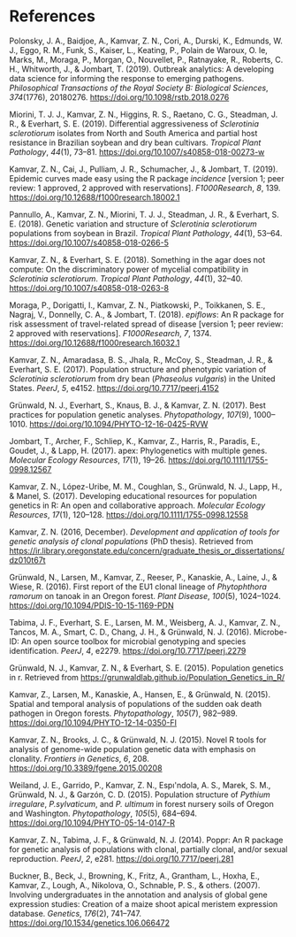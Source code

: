 <h1 id="references" class="unnumbered">References</h1>
<div id="refs" class="references">
<div id="ref-polonsky2019outbreak">
<p>Polonsky, J. A., Baidjoe, A., Kamvar, Z. N., Cori, A., Durski, K., Edmunds, W. J., Eggo, R. M., Funk, S., Kaiser, L., Keating, P., Polain de Waroux, O. le, Marks, M., Moraga, P., Morgan, O., Nouvellet, P., Ratnayake, R., Roberts, C. H., Whitworth, J., &amp; Jombart, T. (2019). Outbreak analytics: A developing data science for informing the response to emerging pathogens. <em>Philosophical Transactions of the Royal Society B: Biological Sciences</em>, <em>374</em>(1776), 20180276. <a href="https://doi.org/10.1098/rstb.2018.0276">https://doi.org/10.1098/rstb.2018.0276</a></p>
</div>
<div id="ref-miorini2019differential">
<p>Miorini, T. J. J., Kamvar, Z. N., Higgins, R. S., Raetano, C. G., Steadman, J. R., &amp; Everhart, S. E. (2019). Differential aggressiveness of <em>Sclerotinia sclerotiorum</em> isolates from North and South America and partial host resistance in Brazilian soybean and dry bean cultivars. <em>Tropical Plant Pathology</em>, <em>44</em>(1), 73–81. <a href="https://doi.org/10.1007/s40858-018-00273-w">https://doi.org/10.1007/s40858-018-00273-w</a></p>
</div>
<div id="ref-kamvar2019epidemic">
<p>Kamvar, Z. N., Cai, J., Pulliam, J. R., Schumacher, J., &amp; Jombart, T. (2019). Epidemic curves made easy using the R package <em>incidence</em> [version 1; peer review: 1 approved, 2 approved with reservations]. <em>F1000Research</em>, <em>8</em>, 139. <a href="https://doi.org/10.12688/f1000research.18002.1">https://doi.org/10.12688/f1000research.18002.1</a></p>
</div>
<div id="ref-pannullo2018genetic">
<p>Pannullo, A., Kamvar, Z. N., Miorini, T. J. J., Steadman, J. R., &amp; Everhart, S. E. (2018). Genetic variation and structure of <em>Sclerotinia sclerotiorum</em> populations from soybean in Brazil. <em>Tropical Plant Pathology</em>, <em>44</em>(1), 53–64. <a href="https://doi.org/10.1007/s40858-018-0266-5">https://doi.org/10.1007/s40858-018-0266-5</a></p>
</div>
<div id="ref-kamvar2018something">
<p>Kamvar, Z. N., &amp; Everhart, S. E. (2018). Something in the agar does not compute: On the discriminatory power of mycelial compatibility in <em>Sclerotinia sclerotiorum</em>. <em>Tropical Plant Pathology</em>, <em>44</em>(1), 32–40. <a href="https://doi.org/10.1007/s40858-018-0263-8">https://doi.org/10.1007/s40858-018-0263-8</a></p>
</div>
<div id="ref-moraga2018epiflows">
<p>Moraga, P., Dorigatti, I., Kamvar, Z. N., Piatkowski, P., Toikkanen, S. E., Nagraj, V., Donnelly, C. A., &amp; Jombart, T. (2018). <em>epiflows</em>: An R package for risk assessment of travel-related spread of disease [version 1; peer review: 2 approved with reservations]. <em>F1000Research</em>, <em>7</em>, 1374. <a href="https://doi.org/10.12688/f1000research.16032.1">https://doi.org/10.12688/f1000research.16032.1</a></p>
</div>
<div id="ref-kamvar2017population">
<p>Kamvar, Z. N., Amaradasa, B. S., Jhala, R., McCoy, S., Steadman, J. R., &amp; Everhart, S. E. (2017). Population structure and phenotypic variation of <em>Sclerotinia sclerotiorum</em> from dry bean (<em>Phaseolus vulgaris</em>) in the United States. <em>PeerJ</em>, <em>5</em>, e4152. <a href="https://doi.org/10.7717/peerj.4152">https://doi.org/10.7717/peerj.4152</a></p>
</div>
<div id="ref-grunwald2017best">
<p>Grünwald, N. J., Everhart, S., Knaus, B. J., &amp; Kamvar, Z. N. (2017). Best practices for population genetic analyses. <em>Phytopathology</em>, <em>107</em>(9), 1000–1010. <a href="https://doi.org/10.1094/PHYTO-12-16-0425-RVW">https://doi.org/10.1094/PHYTO-12-16-0425-RVW</a></p>
</div>
<div id="ref-jombart2017apex">
<p>Jombart, T., Archer, F., Schliep, K., Kamvar, Z., Harris, R., Paradis, E., Goudet, J., &amp; Lapp, H. (2017). apex: Phylogenetics with multiple genes. <em>Molecular Ecology Resources</em>, <em>17</em>(1), 19–26. <a href="https://doi.org/10.1111/1755-0998.12567">https://doi.org/10.1111/1755-0998.12567</a></p>
</div>
<div id="ref-kamvar2017developing">
<p>Kamvar, Z. N., López-Uribe, M. M., Coughlan, S., Grünwald, N. J., Lapp, H., &amp; Manel, S. (2017). Developing educational resources for population genetics in R: An open and collaborative approach. <em>Molecular Ecology Resources</em>, <em>17</em>(1), 120–128. <a href="https://doi.org/10.1111/1755-0998.12558">https://doi.org/10.1111/1755-0998.12558</a></p>
</div>
<div id="ref-kamvar2016development">
<p>Kamvar, Z. N. (2016, December). <em>Development and application of tools for genetic analysis of clonal populations</em> (PhD thesis). Retrieved from <a href="https://ir.library.oregonstate.edu/concern/graduate_thesis_or_dissertations/dz010t67t">https://ir.library.oregonstate.edu/concern/graduate_thesis_or_dissertations/dz010t67t</a></p>
</div>
<div id="ref-grunwald2016first">
<p>Grünwald, N., Larsen, M., Kamvar, Z., Reeser, P., Kanaskie, A., Laine, J., &amp; Wiese, R. (2016). First report of the EU1 clonal lineage of <em>Phytophthora ramorum</em> on tanoak in an Oregon forest. <em>Plant Disease</em>, <em>100</em>(5), 1024–1024. <a href="https://doi.org/10.1094/PDIS-10-15-1169-PDN">https://doi.org/10.1094/PDIS-10-15-1169-PDN</a></p>
</div>
<div id="ref-tabima2016microbe">
<p>Tabima, J. F., Everhart, S. E., Larsen, M. M., Weisberg, A. J., Kamvar, Z. N., Tancos, M. A., Smart, C. D., Chang, J. H., &amp; Grünwald, N. J. (2016). Microbe-ID: An open source toolbox for microbial genotyping and species identification. <em>PeerJ</em>, <em>4</em>, e2279. <a href="https://doi.org/10.7717/peerj.2279">https://doi.org/10.7717/peerj.2279</a></p>
</div>
<div id="ref-grunwald2015population">
<p>Grünwald, N. J., Kamvar, Z. N., &amp; Everhart, S. E. (2015). Population genetics in r. Retrieved from <a href="https://grunwaldlab.github.io/Population_Genetics_in_R/">https://grunwaldlab.github.io/Population_Genetics_in_R/</a></p>
</div>
<div id="ref-kamvar2015spatial">
<p>Kamvar, Z., Larsen, M., Kanaskie, A., Hansen, E., &amp; Grünwald, N. (2015). Spatial and temporal analysis of populations of the sudden oak death pathogen in Oregon forests. <em>Phytopathology</em>, <em>105</em>(7), 982–989. <a href="https://doi.org/10.1094/PHYTO-12-14-0350-FI">https://doi.org/10.1094/PHYTO-12-14-0350-FI</a></p>
</div>
<div id="ref-kamvar2015novel">
<p>Kamvar, Z. N., Brooks, J. C., &amp; Grünwald, N. J. (2015). Novel R tools for analysis of genome-wide population genetic data with emphasis on clonality. <em>Frontiers in Genetics</em>, <em>6</em>, 208. <a href="https://doi.org/10.3389/fgene.2015.00208">https://doi.org/10.3389/fgene.2015.00208</a></p>
</div>
<div id="ref-weiland2015population">
<p>Weiland, J. E., Garrido, P., Kamvar, Z. N., Espı'ndola, A. S., Marek, S. M., Grünwald, N. J., &amp; Garzón, C. D. (2015). Population structure of <em>Pythium irregulare</em>, <em>P.sylvaticum</em>, and <em>P. ultimum</em> in forest nursery soils of Oregon and Washington. <em>Phytopathology</em>, <em>105</em>(5), 684–694. <a href="https://doi.org/10.1094/PHYTO-05-14-0147-R">https://doi.org/10.1094/PHYTO-05-14-0147-R</a></p>
</div>
<div id="ref-kamvar2014poppr">
<p>Kamvar, Z. N., Tabima, J. F., &amp; Grünwald, N. J. (2014). Poppr: An R package for genetic analysis of populations with clonal, partially clonal, and/or sexual reproduction. <em>PeerJ</em>, <em>2</em>, e281. <a href="https://doi.org/10.7717/peerj.281">https://doi.org/10.7717/peerj.281</a></p>
</div>
<div id="ref-buckner2007involving">
<p>Buckner, B., Beck, J., Browning, K., Fritz, A., Grantham, L., Hoxha, E., Kamvar, Z., Lough, A., Nikolova, O., Schnable, P. S., &amp; others. (2007). Involving undergraduates in the annotation and analysis of global gene expression studies: Creation of a maize shoot apical meristem expression database. <em>Genetics</em>, <em>176</em>(2), 741–747. <a href="https://doi.org/10.1534/genetics.106.066472">https://doi.org/10.1534/genetics.106.066472</a></p>
</div>
</div>
